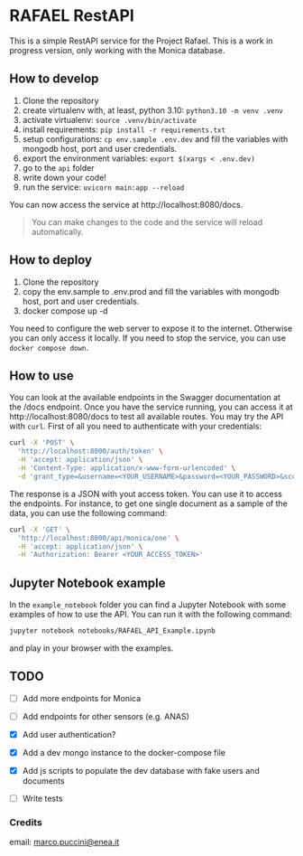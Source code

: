 # RAFAEL RestAPI 
This is a simple RestAPI service for the Project Rafael. This is a work in progress version, only working with the Monica database.


## How to develop
1. Clone the repository
2. create virtualenv with, at least, python 3.10: `python3.10 -m venv .venv`
3. activate virtualenv: `source .venv/bin/activate`
4. install requirements: `pip install -r requirements.txt`
5. setup configurations: `cp env.sample .env.dev` and fill the variables with mongodb host, port and user credentials.
6. export the environment variables: `export $(xargs < .env.dev)`
7. go to the `api` folder
8. write down your code!
9. run the service: `uvicorn main:app --reload`
   
You can now access the service at http://localhost:8080/docs. 
> You can make changes to the code and the service will reload automatically.


## How to deploy
1. Clone the repository
2. copy the env.sample to .env.prod and fill the variables with mongodb host, port and user credentials.
3. docker compose up -d

You need to configure the web server to expose it to the internet. Otherwise you can only access it locally.
If you need to stop the service, you can use `docker compose down`.


## How to use
You can look at the available endpoints in the Swagger documentation at the /docs endpoint. Once you have the service running, you can access it at http://localhost:8080/docs to test all available routes. You may try the API with `curl`. First of all you need to authenticate with your credentials:
```bash
curl -X 'POST' \
  'http://localhost:8000/auth/token' \
  -H 'accept: application/json' \
  -H 'Content-Type: application/x-www-form-urlencoded' \
  -d 'grant_type=&username=<YOUR_USERNAME>&password=<YOUR_PASSWORD>&scope=&client_id=&client_secret='
```
The response is a JSON with yout access token. You can use it to access the endpoints. For instance, to get one single document as a sample of the data, you can use the following command:

```bash
curl -X 'GET' \
  'http://localhost:8000/api/monica/one' \
  -H 'accept: application/json' \
  -H 'Authorization: Bearer <YOUR_ACCESS_TOKEN>'
```

## Jupyter Notebook example

In the `example_notebook` folder you can find a Jupyter Notebook with some examples of how to use the API. You can run it with the following command:
```bash
jupyter notebook notebooks/RAFAEL_API_Example.ipynb
```
and play in your browser with the examples.


## TODO
- [ ] Add more endpoints for Monica
- [ ] Add endpoints for other sensors (e.g. ANAS)
- [X] Add user authentication?
- [X] Add a dev mongo instance to the docker-compose file
- [X] Add js scripts to populate the dev database with fake users and documents
- [ ] Write tests



### Credits
email: [marco.puccini@enea.it](marco.puccini@enea.it)